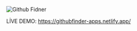 ![Github Fidner](https://user-images.githubusercontent.com/76653403/213014905-42676c5c-aa87-46d4-bdd6-7010301f0440.png)

LİVE DEMO: https://githubfinder-apps.netlify.app/
